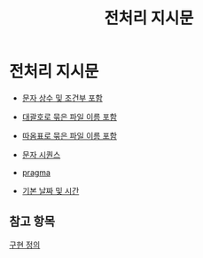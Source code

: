 ﻿---
title: 전처리 지시문
ms.date: 11/04/2016
helpviewer_keywords:
- preprocessing directives, C
- preprocessing directives
ms.assetid: b27d7444-8f84-4c31-b2fa-03335412d5e6
ms.openlocfilehash: 4f03f07f323ad4289b333f23e6729f4fd30b74e4
ms.sourcegitcommit: 6052185696adca270bc9bdbec45a626dd89cdcdd
ms.translationtype: HT
ms.contentlocale: ko-KR
ms.lasthandoff: 10/31/2018
ms.locfileid: "50640403"
---
# <a name="preprocessing-directives"></a>전처리 지시문

- [문자 상수 및 조건부 포함](../c-language/character-constants-and-conditional-inclusion.md)

- [대괄호로 묶은 파일 이름 포함](../c-language/including-bracketed-filenames.md)

- [따옴표로 묶은 파일 이름 포함](../c-language/including-quoted-filenames.md)

- [문자 시퀀스](../c-language/character-sequences.md)

- [pragma](../c-language/pragmas.md)

- [기본 날짜 및 시간](../c-language/default-date-and-time.md)

## <a name="see-also"></a>참고 항목

[구현 정의 ](../c-language/implementation-defined-behavior.md)
